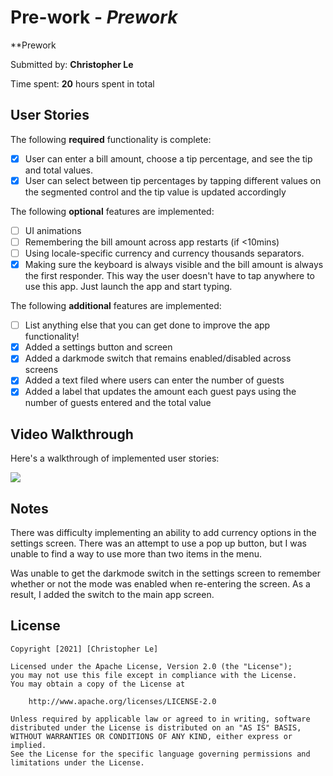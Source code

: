 # Pre-work - *Prework*

**Prework

Submitted by: **Christopher Le**

Time spent: **20** hours spent in total

## User Stories

The following **required** functionality is complete:

* [x] User can enter a bill amount, choose a tip percentage, and see the tip and total values.
* [x] User can select between tip percentages by tapping different values on the segmented control and the tip value is updated accordingly

The following **optional** features are implemented:

* [ ] UI animations
* [ ] Remembering the bill amount across app restarts (if <10mins)
* [ ] Using locale-specific currency and currency thousands separators.
* [x] Making sure the keyboard is always visible and the bill amount is always the first responder. This way the user doesn't have to tap anywhere to use this app. Just launch the app and start typing.

The following **additional** features are implemented:

- [ ] List anything else that you can get done to improve the app functionality!
- [x] Added a settings button and screen
- [x] Added a darkmode switch that remains enabled/disabled across screens
- [x] Added a text filed where users can enter the number of guests
- [x] Added a label that updates the amount each guest pays using the number of guests entered and the total value

## Video Walkthrough

Here's a walkthrough of implemented user stories:

![](https://i.imgur.com/pr7Xknn.gif)

## Notes

There was difficulty implementing an ability to add currency options in the settings screen. There was an attempt to use a pop up button, but I was unable to find a way to use more than two items in the menu.

Was unable to get the darkmode switch in the settings screen to remember whether or not the mode was enabled when re-entering the screen. As a result, I added the switch to the main app screen.

## License

    Copyright [2021] [Christopher Le]

    Licensed under the Apache License, Version 2.0 (the "License");
    you may not use this file except in compliance with the License.
    You may obtain a copy of the License at

        http://www.apache.org/licenses/LICENSE-2.0

    Unless required by applicable law or agreed to in writing, software
    distributed under the License is distributed on an "AS IS" BASIS,
    WITHOUT WARRANTIES OR CONDITIONS OF ANY KIND, either express or implied.
    See the License for the specific language governing permissions and
    limitations under the License.


